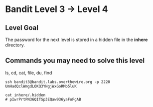 # Bandit Level 3 → Level 4

## Level Goal

The password for the next level is stored in a hidden file in the **inhere** directory.

## Commands you may need to solve this level

ls, cd, cat, file, du, find



```
ssh bandit3@bandit.labs.overthewire.org -p 2220
UmHadQclWmgdLOKQ3YNgjWxGoRMb5luK

cat inhere/.hidden
# pIwrPrtPN36QITSp3EQaw936yaFoFgAB
```

